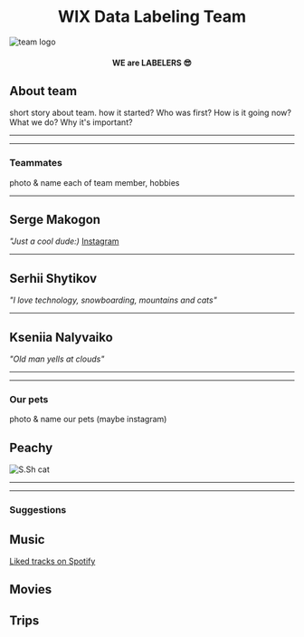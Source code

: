 <h1 align="center">WIX Data Labeling Team</h1>
<img src="/img/picks.jpg" alt="team logo" style="display:block; margin-left:auto;
margin-right:auto;">
<h4 align="center">WE are LABELERS 😎</h4>

## About team

short story about team. how it started? Who was first? How is it going now? What we do? Why it's important?

---
---
### Teammates
photo & name each of team member, hobbies

---
## Serge Makogon
*"Just a cool dude:)*
[Instagram](https://https://www.instagram.com/sergemakogon/)

---
## Serhii Shytikov
*"I love technology, snowboarding, mountains and cats"*

---
## Kseniia Nalyvaiko
*"Old man yells at clouds"*

---
---
### Our pets
photo & name our pets (maybe instagram)
## Peachy
![S.Sh cat](pets/Peachy.jpeg)

---
---
### Suggestions

## Music
[Liked tracks on Spotify](https://open.spotify.com/playlist/5PwNHMKdtfEtTuW7a0Fctv?si=82fQsuaATnSElXzZEln6Zg)

## Movies

## Trips
